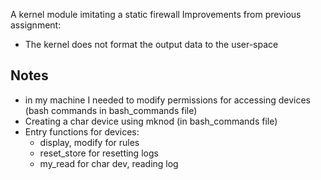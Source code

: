 A  kernel module imitating a static firewall
Improvements from previous assignment:
  - The kernel does not format the output data to the user-space
## Notes
  - in my machine I needed to modify permissions for accessing devices (bash commands in bash_commands file)
  - Creating a char device using mknod (in bash_commands file)
  - Entry functions for devices:
    - display, modify for rules
    - reset_store for resetting logs
    - my_read for char dev, reading log
